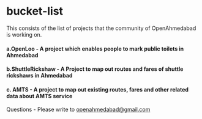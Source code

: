 # bucket-list

This consists of the list of projects that the community of OpenAhmedabad is working on.

#### a.OpenLoo - A project which enables people to mark public toilets in Ahmedabad
#### b.ShuttleRickshaw - A Project to map out routes and fares of shuttle rickshaws in Ahmedabad
#### c. AMTS - A project to map out existing routes, fares and other related data about AMTS service

Questions - Please write to openahmedabad@gmail.com

